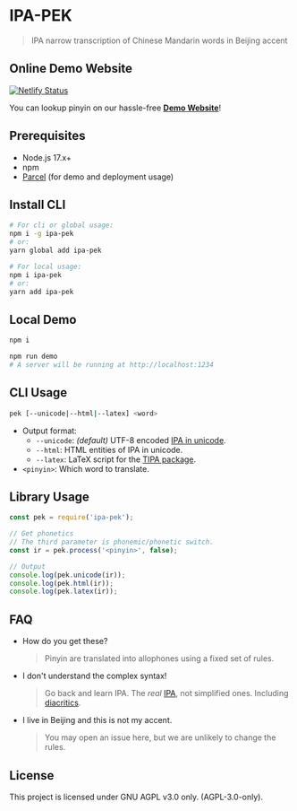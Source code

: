 # IPA-PEK

> IPA narrow transcription of Chinese Mandarin words in Beijing accent

## Online Demo Website

[![Netlify Status](https://api.netlify.com/api/v1/badges/6cc76b39-d72c-4d05-9959-0d57d6b8b6e4/deploy-status)](https://app.netlify.com/sites/ipa-pek/deploys)

You can lookup pinyin on our hassle-free **[Demo Website](https://pek.b1f6c1c4.info/)**!

## Prerequisites

- Node.js 17.x+
- npm
- [Parcel](https://parceljs.org/) (for demo and deployment usage)

## Install CLI

```bash
# For cli or global usage:
npm i -g ipa-pek
# or:
yarn global add ipa-pek

# For local usage:
npm i ipa-pek
# or:
yarn add ipa-pek
```

## Local Demo

```bash
npm i
```
```bash
npm run demo
# A server will be running at http://localhost:1234
```

## CLI Usage

```bash
pek [--unicode|--html|--latex] <word>
```

- Output format:
    - `--unicode`: *(default)* UTF-8 encoded [IPA in unicode](https://en.wikipedia.org/wiki/Phonetic_symbols_in_Unicode).
    - `--html`: HTML entities of IPA in unicode.
    - `--latex`: LaTeX script for the [TIPA package](https://ctan.org/pkg/tipa).
- `<pinyin>`: Which word to translate.

## Library Usage

```js
const pek = require('ipa-pek');

// Get phonetics
// The third parameter is phonemic/phonetic switch.
const ir = pek.process('<pinyin>', false);

// Output
console.log(pek.unicode(ir));
console.log(pek.html(ir));
console.log(pek.latex(ir));
```

## FAQ

- How do you get these?

    > Pinyin are translated into allophones using a fixed set of rules.

- I don't understand the complex syntax!

    > Go back and learn IPA. The *real* [IPA](https://en.wikipedia.org/wiki/International_Phonetic_Alphabet), not simplified ones. Including [diacritics](https://en.wikipedia.org/wiki/International_Phonetic_Alphabet#Diacritics).

- I live in Beijing and this is not my accent.

    > You may open an issue here, but we are unlikely to change the rules.

## License

This project is licensed under GNU AGPL v3.0 only. (AGPL-3.0-only).


